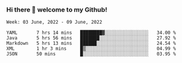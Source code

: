 ### Hi there 👋 welcome to my Github! 

<!--START_SECTION:waka-->
```text
Week: 03 June, 2022 - 09 June, 2022

YAML       7 hrs 14 mins   ████████▓░░░░░░░░░░░░░░░░   34.00 % 
Java       5 hrs 56 mins   ███████░░░░░░░░░░░░░░░░░░   27.92 % 
Markdown   5 hrs 13 mins   ██████░░░░░░░░░░░░░░░░░░░   24.54 % 
XML        1 hr 3 mins     █▒░░░░░░░░░░░░░░░░░░░░░░░   04.99 % 
JSON       50 mins         █░░░░░░░░░░░░░░░░░░░░░░░░   03.95 % 
```
<!--END_SECTION:waka-->
